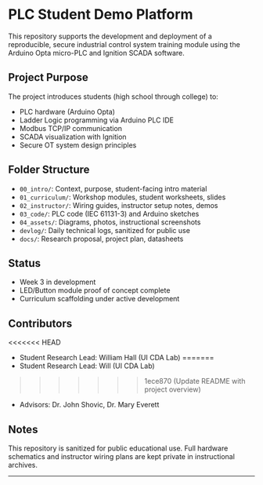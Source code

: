 # PLC Student Demo Platform

This repository supports the development and deployment of a reproducible, secure industrial control system training module using the Arduino Opta micro-PLC and Ignition SCADA software.

## Project Purpose

The project introduces students (high school through college) to:
- PLC hardware (Arduino Opta)
- Ladder Logic programming via Arduino PLC IDE
- Modbus TCP/IP communication
- SCADA visualization with Ignition
- Secure OT system design principles

## Folder Structure

- `00_intro/`: Context, purpose, student-facing intro material
- `01_curriculum/`: Workshop modules, student worksheets, slides
- `02_instructor/`: Wiring guides, instructor setup notes, demos
- `03_code/`: PLC code (IEC 61131-3) and Arduino sketches
- `04_assets/`: Diagrams, photos, instructional screenshots
- `devlog/`: Daily technical logs, sanitized for public use
- `docs/`: Research proposal, project plan, datasheets

## Status

- Week 3 in development
- LED/Button module proof of concept complete
- Curriculum scaffolding under active development

## Contributors

<<<<<<< HEAD
- Student Research Lead: William Hall (UI CDA Lab)
=======
- Student Research Lead: Will (UI CDA Lab)
>>>>>>> 1ece870 (Update README with project overview)
- Advisors: Dr. John Shovic, Dr. Mary Everett

## Notes

This repository is sanitized for public educational use. Full hardware schematics and instructor wiring plans are kept private in instructional archives.

---
